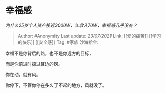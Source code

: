 # 幸福感
*为什么25岁个人资产接近3000W，年收入70W，幸福感几乎没有？*

> Author: #Anonymity
> Last update: *23/07/2021*
> Link: [[爱的痛苦]] [[学习的快乐]] [[安全感]]
> Tag: #家族
> 沙海拾金:

幸福不是你背后的路，也不是你远方的目标，

而是你前进时掠过耳边的风。

你在动，就有风。

你停下，不管你停在多么了不起的地方，风就没了。
